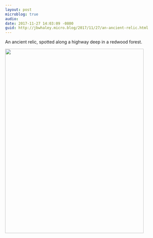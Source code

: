 ```yaml
---
layout: post
microblog: true
audio: 
date: 2017-11-27 14:03:09 -0800
guid: http://jbwhaley.micro.blog/2017/11/27/an-ancient-relic.html
---
```

An ancient relic, spotted along a highway deep in a redwood forest.

<img src="http://www.jarrodwhaley.com/uploads/2017/0e3628aa88.jpg" width="450" height="600" />
